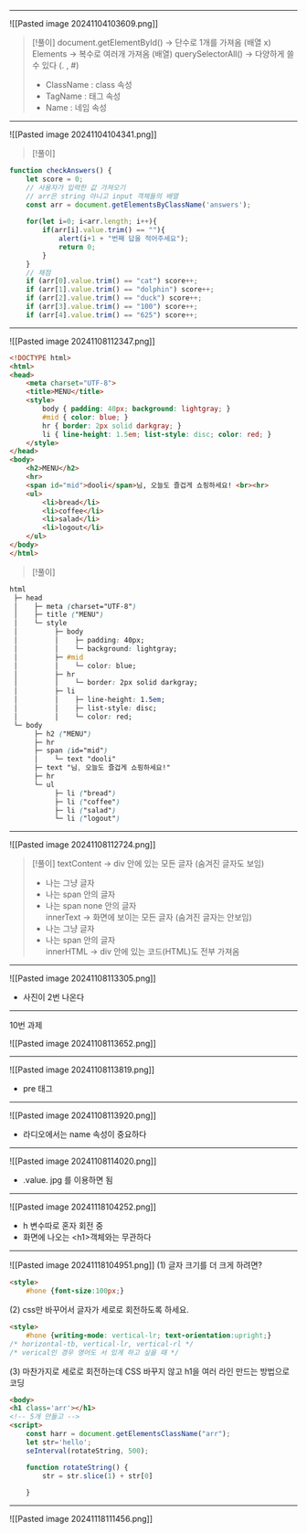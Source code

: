 
---
![[Pasted image 20241104103609.png]]
>[!풀이]
>document.getElementById() -> 단수로 1개를 가져옴 (배열 x)
>Elements -> 복수로 여러개 가져옴 (배열)
>querySelectorAll() -> 다양하게 쓸수 있다 (. , #)
>- ClassName : class 속성
>- TagName : 태그 속성
>- Name : 네임 속성

---
![[Pasted image 20241104104341.png]]
>[!풀이]
```js
function checkAnswers() {
    let score = 0;
    // 사용자가 입력한 값 가져오기
    // arr은 string 아니고 input 객체들의 배열
    const arr = document.getElementsByClassName('answers');
  
    for(let i=0; i<arr.length; i++){
        if(arr[i].value.trim() == ""){
            alert(i+1 + "번째 답을 적어주세요");
            return 0;
        }
    }
    // 채점
    if (arr[0].value.trim() == "cat") score++;
    if (arr[1].value.trim() == "dolphin") score++;
    if (arr[2].value.trim() == "duck") score++;
    if (arr[3].value.trim() == "100") score++;
    if (arr[4].value.trim() == "625") score++;
```

---
![[Pasted image 20241108112347.png]]
```html
<!DOCTYPE html>
<html>
<head>
    <meta charset="UTF-8">
    <title>MENU</title>
    <style>
        body { padding: 40px; background: lightgray; }
        #mid { color: blue; }
        hr { border: 2px solid darkgray; }
        li { line-height: 1.5em; list-style: disc; color: red; }
    </style>
</head>
<body>
    <h2>MENU</h2>
    <hr>
    <span id="mid">dooli</span>님, 오늘도 즐겁게 쇼핑하세요! <br><hr>
    <ul>
        <li>bread</li>
        <li>coffee</li>
        <li>salad</li>
        <li>logout</li>
    </ul>
</body>
</html>
```
>[!풀이]
```css
html
 ├─ head
 │    ├─ meta (charset="UTF-8")
 │    ├─ title ("MENU")
 │    └─ style
 │         ├─ body
 │         │    ├─ padding: 40px;
 │         │    └─ background: lightgray;
 │         ├─ #mid
 │         │    └─ color: blue;
 │         ├─ hr
 │         │    └─ border: 2px solid darkgray;
 │         ├─ li
 │         │    ├─ line-height: 1.5em;
 │         │    ├─ list-style: disc;
 │         │    └─ color: red;
 └─ body
      ├─ h2 ("MENU")
      ├─ hr
      ├─ span (id="mid")
      │    └─ text "dooli"
      ├─ text "님, 오늘도 즐겁게 쇼핑하세요!"
      ├─ hr
      └─ ul
           ├─ li ("bread")
           ├─ li ("coffee")
           ├─ li ("salad")
           └─ li ("logout")

```
---
![[Pasted image 20241108112724.png]]
>[!풀이]
>textContent -> div 안에 있는 모든 글자 (숨겨진 글자도 보임)
>- 나는 그냥 글자
>- 나는 span 안의 글자
>- 나는 span none 안의 글자 <br>
>innerText -> 화면에 보이는 모든 글자 (숨겨진 글자는 안보임)
>- 나는 그냥 글자
>- 나는 span 안의 글자 <br>
>innerHTML -> div 안에 있는 코드(HTML)도 전부 가져옴

---
![[Pasted image 20241108113305.png]]
- 사진이 2번 나온다
---
10번 과제

![[Pasted image 20241108113652.png]]

---
![[Pasted image 20241108113819.png]]
- pre 태그
---
![[Pasted image 20241108113920.png]]
- 라디오에서는 name 속성이 중요하다

---
![[Pasted image 20241108114020.png]]
- .value. jpg 를 이용하면 됨
---
![[Pasted image 20241118104252.png]]
- h 변수따로 혼자 회전 중
- 화면에 나오는 \<h1>객체와는 무관하다

---
![[Pasted image 20241118104951.png]]
(1) 글자 크기를 더 크게 하려면?
```html
<style>
	#hone {font-size:100px;}
```
(2) css만 바꾸어서 글자가 세로로 회전하도록 하세요.
```html
<style>
	#hone {writing-mode: vertical-lr; text-orientation:upright;}
/* horizontal-tb, vertical-lr, vertical-rl */
/* verical인 경우 영어도 서 있게 하고 싶을 때 */
```
(3) 마찬가지로 세로로 회전하는데 CSS 바꾸지 않고 h1을 여러 라인 만드는 방법으로 코딩
```html
<body>
<h1 class='arr'></h1>
<!-- 5개 만들고 -->
<script>
	const harr = document.getElementsClassName("arr");
	let str='hello';
	seInterval(rotateString, 500);

	function rotateString() {
		str = str.slice(1) + str[0]
	
	}
```

---
![[Pasted image 20241118111456.png]]

